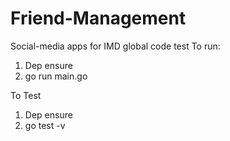 # Friend-Management

Social-media apps for IMD global code test
 To run:
1. Dep ensure
2. go run main.go

 To Test
1. Dep ensure
2. go test -v